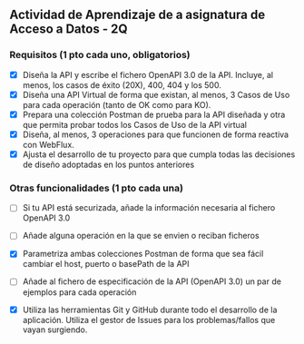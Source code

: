 ## Actividad de Aprendizaje de a asignatura de Acceso a Datos - 2Q

### Requisitos (1 pto cada uno, obligatorios)
- [x] Diseña la API y escribe el fichero OpenAPI 3.0 de la API. Incluye, al menos, los casos de éxito (20X), 400, 404 y los 500.
- [x] Diseña una API Virtual de forma que existan, al menos, 3 Casos de Uso para cada operación (tanto de OK como para KO).
- [x] Prepara una colección Postman de prueba para la API diseñada y otra que permita probar todos los Casos de Uso de la API virtual
- [x] Diseña, al menos, 3 operaciones para que funcionen de forma reactiva con WebFlux.
- [x] Ajusta el desarrollo de tu proyecto para que cumpla todas las decisiones de diseño adoptadas en los puntos anteriores

### Otras funcionalidades (1 pto cada una)

- [ ] Si tu API está securizada, añade la información necesaria al fichero OpenAPI 3.0
- [ ] Añade alguna operación en la que se envien o reciban ficheros
- [X] Parametriza ambas colecciones Postman de forma que sea fácil cambiar el host, puerto o basePath de la API
- [ ] Añade al fichero de especificación de la API (OpenAPI 3.0) un par de ejemplos para cada operación
- [X] Utiliza las herramientas Git y GitHub durante todo el desarrollo de la aplicación. Utiliza el gestor de Issues para los problemas/fallos que vayan surgiendo.

